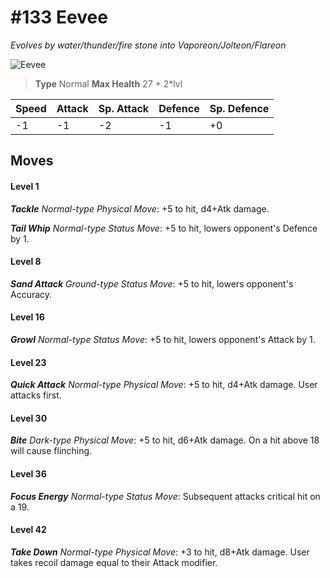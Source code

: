 # #133 Eevee
*Evolves by water/thunder/fire stone into Vaporeon/Jolteon/Flareon*

![Eevee](https://img.pokemondb.net/sprites/home/normal/1x/eevee.png)

> **Type** Normal
> **Max Health** 27 + 2\*lvl

| Speed | Attack | Sp. Attack | Defence | Sp. Defence |
| ----- | ------ | ---------- | ------- | ----------- |
| -1 | -1 | -2 | -1 | +0 |

## Moves
#### Level 1

***Tackle** Normal-type Physical Move*: +5 to hit, d4+Atk damage. 

***Tail Whip** Normal-type Status Move*: +5 to hit, lowers opponent's Defence by 1.
#### Level 8

***Sand Attack** Ground-type Status Move*: +5 to hit, lowers opponent's Accuracy.
#### Level 16

***Growl** Normal-type Status Move*: +5 to hit, lowers opponent's Attack by 1.
#### Level 23

***Quick Attack** Normal-type Physical Move*: +5 to hit, d4+Atk damage. User attacks first.
#### Level 30

***Bite** Dark-type Physical Move*: +5 to hit, d6+Atk damage. On a hit above 18 will cause flinching.
#### Level 36

***Focus Energy** Normal-type Status Move*: Subsequent attacks critical hit on a 19.
#### Level 42

***Take Down** Normal-type Physical Move*: +3 to hit, d8+Atk damage. User takes recoil damage equal to their Attack modifier.

